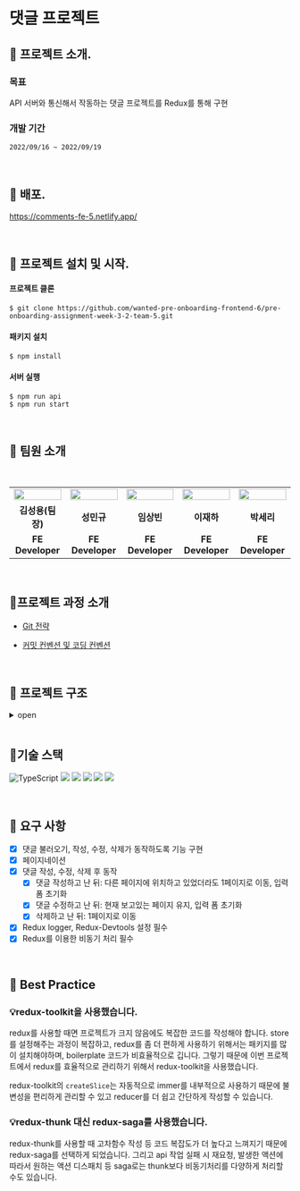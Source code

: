 # 댓글 프로젝트

## 📌 프로젝트 소개.

### 목표
API 서버와 통신해서 작동하는 댓글 프로젝트를 Redux를 통해 구현

### 개발 기간
`2022/09/16 ~ 2022/09/19`

<br/>

## 📌 배포.

https://comments-fe-5.netlify.app/

<br />

## 📌 프로젝트 설치 및 시작.

#### 프로젝트 클론

```shell
$ git clone https://github.com/wanted-pre-onboarding-frontend-6/pre-onboarding-assignment-week-3-2-team-5.git
```

#### 패키지 설치

```shell
$ npm install
```

#### 서버 실행

```shell
$ npm run api
$ npm run start
```
<br/>

## 📌 팀원 소개

<br/>

<table align="center">
<tr >
<td align="center"><a href="https://github.com/LoggingCo"><img  src="https://avatars.githubusercontent.com/LoggingCo" width="100%"  height="50%"/></a></td>
<td align="center"><a href="https://github.com/sming0112"><img src="https://avatars.githubusercontent.com/sming0112" width="100%"  height="50%"/></a></td>
<td align="center"><a href="https://github.com/YSBINN"><img src="https://avatars.githubusercontent.com/YSBINN" width="100%" height="50%" /></a></td>
<td align="center"><a href="https://github.com/Leejha"><img src="https://avatars.githubusercontent.com/Leejha" width="100%"  height="50%"/></a></td>
<td align="center"><a href="https://github.com/seriparkdev"><img src="https://avatars.githubusercontent.com/seriparkdev" width="100%"  height="50%"/></a></td>
</tr>
<tr>
<td align="center"><b>김성용(팀장)</b></td>
<td align="center"><b>성민규</b></td>
<td align="center"><b>임상빈</b></td>
<td align="center"><b>이재하</b></td>
<td align="center"><b>박세리</b></td>
</tr>
<tr>
<td align="center"><b>FE Developer</b></td>
<td align="center"><b>FE Developer</b></td>
<td align="center"><b>FE Developer</b></td>
<td align="center"><b>FE Developer</b></td>
<td align="center"><b>FE Developer</b></td>
</tr>
</table>

<br/>

## 📌프로젝트 과정 소개

- [Git 전략](https://github.com/wanted-pre-onboarding-frontend-6/Assign-1/wiki/Git-%EC%A0%84%EB%9E%B5)

- [커밋 컨벤션 및 코딩 컨벤션](https://github.com/wanted-pre-onboarding-frontend-6/Assign-1/wiki/%EC%BB%A4%EB%B0%8B-%EC%BB%A8%EB%B2%A4%EC%85%98-%EB%B0%8F-%EC%BD%94%EB%94%A9-%EC%BB%A8%EB%B2%A4%EC%85%98)


<br/>

## 📌 프로젝트 구조

<details>
<summary>open</summary>

```
├─apis
├─components
│  ├─Button
│  ├─Input
│  └─Select
├─context
├─hooks
├─pages
│  └─components
├─reducer
├─saga
├─store
├─types
│  ├─api
│  └─style
└─utils
```

</details>

<br/>

## 📌기술 스택
 
![TypeScript](https://img.shields.io/badge/typescript-%23007ACC.svg?style=for-the-badge&logo=typescript&logoColor=white) 
![](https://img.shields.io/badge/React-20232A?style=for-the-badge&logo=react&logoColor=61DAFB) 
![](https://img.shields.io/badge/styled--components-DB7093?style=for-the-badge&logo=styled-components&logoColor=white)
<img src="https://img.shields.io/badge/Redux-764ABC?style=for-the-badge&logo=redux&logoColor=white"/>
<img src="https://img.shields.io/badge/Redux--toolkit-764ABC?style=for-the-badge&logo=redux&logoColor=white"/>
<img src="https://img.shields.io/badge/Redux saga-999999?style=for-the-badge&logo=reduxsaga&logoColor=white"/>

<br/>

## 📌 요구 사항
- [x] 댓글 불러오기, 작성, 수정, 삭제가 동작하도록 기능 구현
- [x] 페이지네이션
- [x] 댓글 작성, 수정, 삭제 후 동작
    - [x] 댓글 작성하고 난 뒤: 다른 페이지에 위치하고 있었더라도 1페이지로 이동, 입력 폼 초기화
    - [x] 댓글 수정하고 난 뒤: 현재 보고있는 페이지 유지, 입력 폼 초기화
    - [x] 삭제하고 난 뒤: 1페이지로 이동
- [x] Redux logger, Redux-Devtools 설정 필수
- [x] Redux를 이용한 비동기 처리 필수

<br/>

## 📌 Best Practice

### 💡redux-toolkit을 사용했습니다.
redux를 사용할 때면 프로젝트가 크지 않음에도 복잡한 코드를 작성해야 합니다. store를 설정해주는 과정이 복잡하고, redux를 좀 더 편하게 사용하기 위해서는 패키지를 많이 설치해야하며, boilerplate 코드가 비효율적으로 깁니다. 그렇기 때문에 이번 프로젝트에서 redux를 효율적으로 관리하기 위해서 redux-toolkit을 사용했습니다.

redux-toolkit의 `createSlice`는 자동적으로 immer를 내부적으로 사용하기 때문에 불변성을 편리하게 관리할 수 있고 reducer를 더 쉽고 간단하게 작성할 수 있습니다.

### 💡redux-thunk 대신 redux-saga를 사용했습니다.
redux-thunk를 사용할 때 고차함수 작성 등 코드 복잡도가 더 높다고 느껴지기 때문에 redux-saga를 선택하게 되었습니다. 그리고 api 작업 실패 시 재요청, 발생한 액션에 따라서 원하는 액션 디스패치 등 saga로는 thunk보다 비동기처리를 다양하게 처리할 수도 있습니다.
